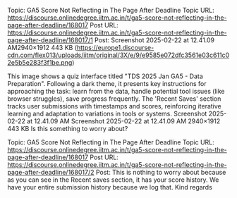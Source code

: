 Topic: GA5 Score Not Reflecting in The Page After Deadline
Topic URL: https://discourse.onlinedegree.iitm.ac.in/t/ga5-score-not-reflecting-in-the-page-after-deadline/168017
Post URL: https://discourse.onlinedegree.iitm.ac.in/t/ga5-score-not-reflecting-in-the-page-after-deadline/168017/1
Post:  Screenshot 2025-02-22 at 12.41.09 AM2940×1912 443 KB (https://europe1.discourse-cdn.com/flex013/uploads/iitm/original/3X/e/9/e9585e072dfc3561e03c611c02e5b5e283f3f1be.png)

This image shows a quiz interface titled "TDS 2025 Jan GA5 - Data Preparation". Following a dark theme, it presents key instructions for approaching the task: learn from the data, handle potential tool issues (like browser struggles), save progress frequently. The 'Recent Saves' section tracks user submissions with timestamps and scores, reinforcing iterative learning and adaptation to variations in tools or systems.
 Screenshot 2025-02-22 at 12.41.09 AM Screenshot 2025-02-22 at 12.41.09 AM 2940×1912 443 KB 
 Is this something to worry about? 

Topic: GA5 Score Not Reflecting in The Page After Deadline
Topic URL: https://discourse.onlinedegree.iitm.ac.in/t/ga5-score-not-reflecting-in-the-page-after-deadline/168017
Post URL: https://discourse.onlinedegree.iitm.ac.in/t/ga5-score-not-reflecting-in-the-page-after-deadline/168017/2
Post:  This is nothing to worry about because as you can see in the Recent saves section, it has your score history. We have your entire submission history because we log that. 
 Kind regards 
